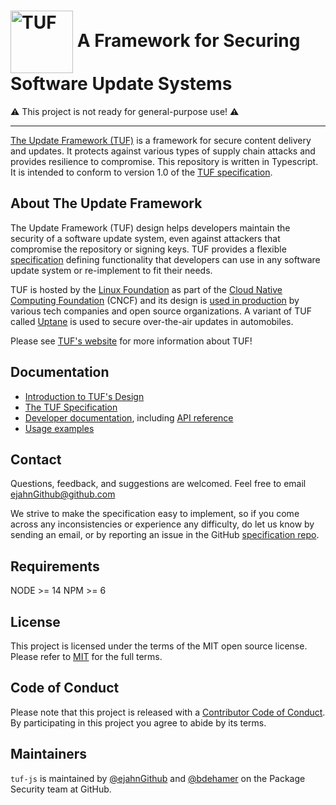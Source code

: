 # <img src="https://cdn.rawgit.com/theupdateframework/artwork/3a649fa6/tuf-logo.svg" height="100" valign="middle" alt="TUF"/> A Framework for Securing Software Update Systems

⚠️ This project is not ready for general-purpose use! ⚠️

---

[The Update Framework (TUF)](https://theupdateframework.io/) is a framework for
secure content delivery and updates. It protects against various types of
supply chain attacks and provides resilience to compromise. This repository is written in Typescript. It is intended to conform to
version 1.0 of the [TUF
specification](https://theupdateframework.github.io/specification/latest/).

## About The Update Framework

The Update Framework (TUF) design helps developers maintain the security of a
software update system, even against attackers that compromise the repository
or signing keys.
TUF provides a flexible
[specification](https://github.com/theupdateframework/specification/blob/master/tuf-spec.md)
defining functionality that developers can use in any software update system or
re-implement to fit their needs.

TUF is hosted by the [Linux Foundation](https://www.linuxfoundation.org/) as
part of the [Cloud Native Computing Foundation](https://www.cncf.io/) (CNCF)
and its design is [used in production](https://theupdateframework.io/adoptions/)
by various tech companies and open source organizations. A variant of TUF
called [Uptane](https://uptane.github.io/) is used to secure over-the-air
updates in automobiles.

Please see [TUF's website](https://theupdateframework.com/) for more information about TUF!

## Documentation

- [Introduction to TUF's Design](https://theupdateframework.io/overview/)
- [The TUF Specification](https://theupdateframework.github.io/specification/latest/)
- [Developer documentation](https://theupdateframework.readthedocs.io/), including
  [API reference](https://theupdateframework.readthedocs.io/en/latest/api/api-reference.html)
- [Usage examples](https://github.com/github/tuf-js/tree/main/examples/client-example)

## Contact

Questions, feedback, and suggestions are welcomed. Feel free to email ejahnGithub@github.com

We strive to make the specification easy to implement, so if you come across
any inconsistencies or experience any difficulty, do let us know by sending an
email, or by reporting an issue in the GitHub [specification
repo](https://github.com/theupdateframework/specification/issues).

## Requirements

NODE >= 14
NPM >= 6

## License

This project is licensed under the terms of the MIT open source license. Please refer to [MIT](./LICENSE.md) for the full terms.

## Code of Conduct

Please note that this project is released with a [Contributor Code of Conduct](./CODE_OF_CONDUCT.md). By participating in this project you agree to abide by its terms.

## Maintainers

`tuf-js` is maintained by [@ejahnGithub](https://github.com/ejahnGithub) and [@bdehamer](https://github.com/bdehamer) on the Package Security team at GitHub.

